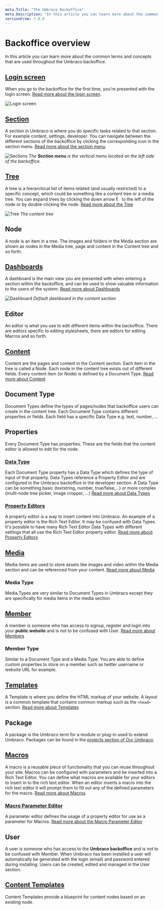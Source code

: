 ```yaml
---
meta.Title: "The Umbraco Backoffice"
meta.Description: "In this article you can learn more about the common terms and concepts that are used throughout the Umbraco Backoffice."
versionFrom: 7.0.0
---
```


# Backoffice overview
In this article you can learn more about the common terms and concepts that are used throughout the Umbraco backoffice.

## [Login screen](Login/index-v7.md)
When you go to the backoffice for the first time, you're presented with the login screen. [Read more about the login screen](Login/index-v7.md).

![Login screen](images/umbraco7-6_login.jpg "The login screen has a greeting, username/password field and optionally a 'Forgotten password' link.") 


## [Section](Sections/index-v7.md)
A section in Umbraco is where you do specific tasks related to that section. For example content, settings, developer. You can navigate between the different sections of the backoffice by clicking the corresponding icon in the section menu. [Read more about the section menu](Sections/index-v7.md).

![Sections](images/umbraco7-6_sections.jpg "The Section menu is the vertical menu located on the left side of the backoffice.")
*The __Section menu__ is the vertical menu located on the left side of the backoffice.*

## [Tree](../../Extending/Section-Trees/index.md)
A tree is a hierarchical list of items related (and usually restricted) to a specific concept, which could be something like a content tree or a media tree. You can expand trees by clicking the down arrow <img src="images/expand-node.png" style="margin:0;width:15px" title="Expand a node in a tree" /> to the left of the node or by double-clicking the node.
[Read more about the Tree](../../Extending/Section-Trees/index.md)

![Tree](images/umbraco7-6_tree.jpg "The content tree")
*The content tree*

## Node
A node is an item in a tree. The images and folders in the Media section are shown as nodes in the Media tree, page and content in the Content tree and so forth.

## [Dashboards](../../Extending/Dashboards/index-v7.md)
A dashboard is the main view you are presented with when entering a section within the backoffice, and can be used to show valuable information to the users of the system. [Read more about Dashboards](../../Extending/Dashboards/index-v7.md)

![Dashboard](images/umbraco7-6_dashboard.jpg "Default dashboard in the content section")
*Default dashboard in the content section*


## Editor
An editor is what you use to edit different items within the backoffice. There are editors specific to editing stylesheets, there are editors for editing Macros and so forth.

## [Content](../Data/Defining-Content/index-v7.md)
Content are the pages and content in the Content section. Each item in the tree is called a Node.  Each node in the content tree exists out of different fields. Every content item (or Node) is defined by a Document Type.
[Read more about Content](../Data/Defining-Content/index-v7.md)

## Document Type
Document Types define the types of pages/nodes that backoffice users can create in the content tree. Each Document Type contains different properties or fields.
Each field has a specific Data Type e.g. text, number, ...

## Properties
Every Document Type has properties. These are the fields that the content editor is allowed to edit for the node.

### [Data Type](../Data/Data-Types/)
Each Document Type property has a Data Type which defines the type of input of that property. Data Types reference a Property Editor and are configured in the Umbraco backoffice in the developer section. A Data Type can be something basic (textstring, number, true/false,...) or more complex (multi-node tree picker, image cropper, ...)
[Read more about Data Types](../Data/Data-Types/)

### [Property Editors](Property-Editors/index-v7.md)
A property editor is a way to insert content into Umbraco. An example of a property editor is the Rich Text Editor. It may be confused with Data Types. It's possible to have many Rich Text Editor Data Types with different settings that all use the Rich Text Editor property editor. [Read more about Property Editors](Property-Editors/index-v7.md)

## [Media](../Data/Creating-Media/)
Media items are used to store assets like images and video within the Media section and can be referenced from your content.
[Read more about Media](../Data/Creating-Media/)

### Media Type
Media Types are very similar to Document Types in Umbraco except they are specifically for media items in the media section.

## [Member](../Data/Members/)
A member is someone who has access to signup, register and login into your **public website** and is not to be confused with User.
[Read more about Members](../Data/Members/)

### Member Type
Similar to a Document Type and a Media Type. You are able to define custom properties to store on a member such as twitter username or website URL for example.

## [Templates](../Design/Templates/)
A Template is where you define the HTML markup of your website. A layout is a common template that contains common markup such as the `<head>` section.
[Read more about Templates](../Design/Templates/)

## Package
A package is the Umbraco term for a module or plug-in used to extend Umbraco. Packages can be found in the [projects section of Our Umbraco](https://our.umbraco.com/projects/ "Projects on Our Umbraco").

## [Macros](../../Reference/Templating/Macros/)
A macro is a reusable piece of functionality that you can reuse throughout your site. Macros can be configured with parameters and be inserted into a Rich Text Editor. You can define what macros are available for your editors to insert in to the rich text editor. When an editor inserts a macro into the rich text editor it will prompt them to fill out any of the defined parameters for the macro.
[Read more about Macros](../../Reference/Templating/Macros/)

### [Macro Parameter Editor](../../Extending/Macro-Parameter-Editors/)
A parameter editor defines the usage of a property editor for use as a parameter for Macros.
[Read more about the Macro Parameter Editor](../../Extending/Macro-Parameter-Editors/)

## User
A user is someone who has access to the **Umbraco backoffice** and is not to be confused with Member. When Umbraco has been installed a user will automatically be generated with the login (email) and password entered during installing. Users can be created, edited and managed in the User section.

## [Content Templates](Content-Templates/)
Content Templates provide a blueprint for content nodes based on an existing node.
